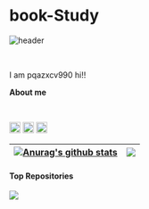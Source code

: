 # book-Study
![header](https://capsule-render.vercel.app/api?type=waving&color=auto&height=200&text=Welcome!&animation=fadeIn&fontSize=80&fontAlignY=35)

<br />

I am pqazxcv990 hi!!

**About me**

<br/>

<code><img height="20" alt="javascript" src="https://img.shields.io/badge/javascript-F7DF1E?style=flat-square&logo=javascript&logoColor=000000"></code>
<code><img height="20" alt="html5" src="https://img.shields.io/badge/html5-E34F26?style=flat-square&logo=html5&logoColor=000000"></code>
<code><img height="20" alt="css3" src="https://img.shields.io/badge/css3-1572B6?style=flat-square&logo=css3&logoColor=000000"></code>

  
| <a href="https://github.com/pqazxcv990/book_study"><img align="center" src="https://github-readme-stats.vercel.app/api?username=pqazxcv990&show_icons=true&include_all_commits=true&theme=buefy&hide_border=true" alt="Anurag's github stats" /></a> | <a href="https://github.com/pqazxcv990/book_study"><img align="center" src="https://github-readme-stats.vercel.app/api/top-langs/?username=pqazxcv990&layout=compact&theme=buefy&hide_border=true" /></a> |
| ------------- | ------------- |

  
#### Top Repositories


<a href="https://github.com/anuraghazra/github-readme-stats">
  <img align="center" src="https://github-readme-stats.vercel.app/api/pin/?username=pqazxcv990&repo=pqazxcv990&theme=buefy" />
</a>

<br />
<br />

